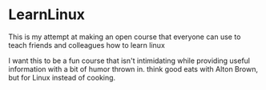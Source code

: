 LearnLinux
==========

This is my attempt at making an open course that everyone can use to teach friends and colleagues how to learn linux

I want this to be a fun course that isn't intimidating while providing useful
information with a bit of humor thrown in. think good eats with Alton Brown, but
for Linux instead of cooking.
